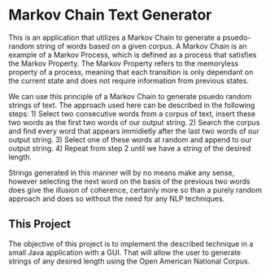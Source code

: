 # Markov Chain Text Generator

This is an application that utilizes a Markov Chain to generate a psuedo-random string of words based on a given corpus.
A Markov Chain is an example of a Markov Process, which is defined as a process that satisfies the Markov Property.
The Markov Property refers to the memoryless property of a process, meaning that each transition is only dependant on the current state and does not require information from previous states.

We can use this principle of a Markov Chain to generate psuedo random strings of text. The approach used here can be described in the following steps:
        1) Select two consecutive words from a corpus of text, insert these two words as the first two words of our output string.
        2) Search the corpus and find every word that appears immidietly after the last two words of our output string.
        3) Select one of these words at random and append to our output string.
        4) Repeat from step 2 until we have a string of the desired length.

Strings generated in this manner will by no means make any sense, however selecting the next word on the basis of the previous two words does give the illusion of coherence, certainly more so than a purely random approach and does so without the need for any NLP techniques.

## This Project

The objective of this project is to implement the described technique in a small Java application with a GUI. That will allow the user to generate strings of any desired length using the Open American National Corpus.